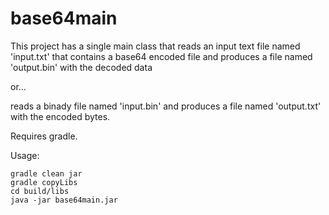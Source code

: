 # base64main

This project has a single main class that reads an input text file named 'input.txt' that contains a base64 encoded file and produces a file named 'output.bin' with the decoded data

or...

reads a binady file named 'input.bin' and produces a file named 'output.txt' with the encoded bytes.

Requires gradle.

Usage:

````
gradle clean jar
gradle copyLibs
cd build/libs
java -jar base64main.jar
````
